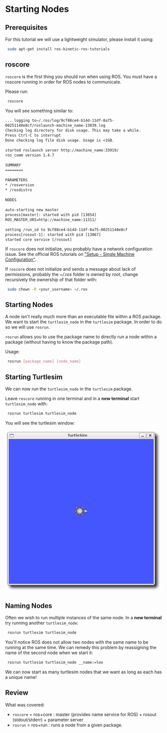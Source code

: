 # Starting Nodes

## Prerequisites

For this tutorial we will use a lightweight simulator, please install it using:

```bash
 sudo apt-get install ros-kinetic-ros-tutorials
```



## roscore

`roscore` is the first thing you should run when using ROS.  You *must* have a roscore running in order for ROS nodes to communicate.

Please run:
```bash
 roscore
```

You will see something similar to:
```
... logging to~/.ros/log/9cf88ce4-b14d-11df-8a75-00251148e8cf/roslaunch-machine_name-13039.log
Checking log directory for disk usage. This may take a while.
Press Ctrl-C to interrupt
Done checking log file disk usage. Usage is <1GB.

started roslaunch server http://machine_name:33919/
ros_comm version 1.4.7

SUMMARY
========

PARAMETERS
* /rosversion
* /rosdistro

NODES

auto-starting new master
process[master]: started with pid [13054]
ROS_MASTER_URI=http://machine_name:11311/

setting /run_id to 9cf88ce4-b14d-11df-8a75-00251148e8cf
process[rosout-1]: started with pid [13067]
started core service [/rosout]
```

If `roscore` does not initialize, you probably have a network configuration issue. See the official ROS tutorials on
["Setup - Single Machine Configuration"](https://wiki.ros.org/ROS/NetworkSetup#Single_machine_configuration|Network).

If `roscore` does not initialize and sends a message about lack of permissions, probably the *~/.ros* folder is owned by *root*, change recursively the ownership of that folder with:

``` bash
 sudo chown -R <your_username> ~/.ros
```



## Starting Nodes

A node isn't really much more than an executable file within a ROS package.  We want to start the `turtlesim_node` in the `turtlesim` package.  In order to do so we will use `rosrun`.

`rosrun`  allows you to use the package name to directly run a node within a package (without having to know the package path).

Usage:
```bash
 rosrun [package_name] [node_name]
```



## Starting Turtlesim

We can now run the `turtlesim_node` in the `turtlesim` package.

Leave `roscore` running in one terminal and in a **new terminal** start `turtlesim_node` with:

```bash
 rosrun turtlesim turtlesim_node
```

You will see the turtlesim window:

![Turtlesim](figures/turtlesim.png)



## Naming Nodes

Often we wish to run multiple instances of the same node.  In a **new terminal** try running another `turtlesim_node`:

```bash
 rosrun turtlesim turtlesim_node
```

You'll notice ROS does not allow two nodes with the same name to be running at the same time.  We can remedy this problem by reassigning the name of the second node when we start it:

```bash
 rosrun turtlesim turtlesim_node __name:=leo
```

We can now start as many turtlesim nodes that we want as long as each has a unique name!



## Review

What was covered:

 * `roscore` = ros+core : master (provides name service for ROS) + rosout (stdout/stderr) + parameter server
 * `rosrun` = ros+run :  runs a node from a given package.
